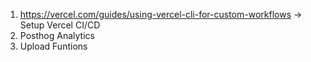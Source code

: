 <!-- TODO: Update Readme -->

1. https://vercel.com/guides/using-vercel-cli-for-custom-workflows -> Setup Vercel CI/CD
2. Posthog Analytics
3. Upload Funtions
